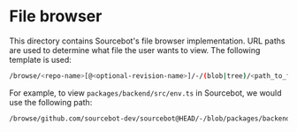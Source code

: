 # File browser

This directory contains Sourcebot's file browser implementation. URL paths are used to determine what file the user wants to view. The following template is used:

```sh
/browse/<repo-name>[@<optional-revision-name>]/-/(blob|tree)/<path_to_file>
```

For example, to view `packages/backend/src/env.ts` in Sourcebot, we would use the following path:
```sh
/browse/github.com/sourcebot-dev/sourcebot@HEAD/-/blob/packages/backend/src/env.ts
```
